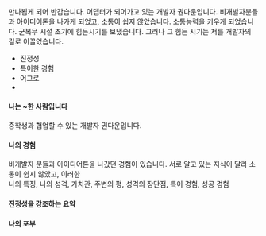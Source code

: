 만나뵙게 되어 반갑습니다. 어뎁터가 되어가고 있는 개발자 권다운입니다. 비개발자분들과 아이디어톤을 나가게 되었고, 소통이 쉽지 않았습니다. 소통능력을 키우게 되었습니다. 군복무 시절 초기에 힘든시기를 보냈습니다. 그러나 그 힘든 시기는 저를 개발자의 길로 이끌었습니다.

- 진정성
- 특이한 경험
- 어그로
- 

#### 나는 ~한 사람입니다
중학생과 협업할 수 있는 개발자 권다운입니다.
#### 나의 경험
비개발자 분들과 아이디어톤을 나갔던 경험이 있습니다. 서로 알고 있는 지식이 달라 소통이 쉽지 않았고, 이러한  
나의 특징, 나의 성격, 가치관, 주변의 평, 성격의 장단점, 특이 경험, 성공 경험

#### 진정성을 강조하는 요약

#### 나의 포부

